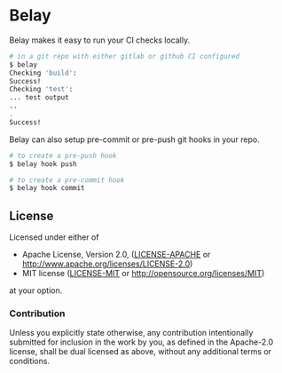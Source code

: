 # Belay

Belay makes it easy to run your CI checks locally.

```bash
# in a git repo with either gitlab or github CI configured
$ belay
Checking 'build':
Success!
Checking 'test':
... test output
..
.
Success!
```

Belay can also setup pre-commit or pre-push git hooks in your repo.

```bash
# to create a pre-push hook
$ belay hook push

# to create a pre-commit hook
$ belay hook commit
```

## License

Licensed under either of

 * Apache License, Version 2.0, ([LICENSE-APACHE](LICENSE-APACHE) or http://www.apache.org/licenses/LICENSE-2.0)
 * MIT license ([LICENSE-MIT](LICENSE-MIT) or http://opensource.org/licenses/MIT)

at your option.

### Contribution

Unless you explicitly state otherwise, any contribution intentionally submitted for inclusion in the work by you, as defined in the Apache-2.0 license, shall be dual licensed as above, without any additional terms or conditions.
